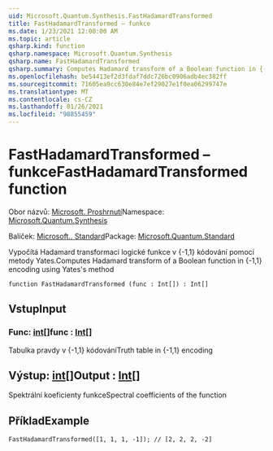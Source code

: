 ```yaml
---
uid: Microsoft.Quantum.Synthesis.FastHadamardTransformed
title: FastHadamardTransformed – funkce
ms.date: 1/23/2021 12:00:00 AM
ms.topic: article
qsharp.kind: function
qsharp.namespace: Microsoft.Quantum.Synthesis
qsharp.name: FastHadamardTransformed
qsharp.summary: Computes Hadamard transform of a Boolean function in {-1,1} encoding using Yates's method
ms.openlocfilehash: be54413ef2d3fdaf7ddc726bc0906adb4ec382ff
ms.sourcegitcommit: 71605ea9cc630e84e7ef29027e1f0ea06299747e
ms.translationtype: MT
ms.contentlocale: cs-CZ
ms.lasthandoff: 01/26/2021
ms.locfileid: "98855459"
---
```

# <a name="fasthadamardtransformed-function"></a><span data-ttu-id="582d9-102">FastHadamardTransformed – funkce</span><span class="sxs-lookup"><span data-stu-id="582d9-102">FastHadamardTransformed function</span></span>

<span data-ttu-id="582d9-103">Obor názvů: [Microsoft. Proshrnutí](xref:Microsoft.Quantum.Synthesis)</span><span class="sxs-lookup"><span data-stu-id="582d9-103">Namespace: [Microsoft.Quantum.Synthesis](xref:Microsoft.Quantum.Synthesis)</span></span>

<span data-ttu-id="582d9-104">Balíček: [Microsoft.. Standard](https://nuget.org/packages/Microsoft.Quantum.Standard)</span><span class="sxs-lookup"><span data-stu-id="582d9-104">Package: [Microsoft.Quantum.Standard](https://nuget.org/packages/Microsoft.Quantum.Standard)</span></span>


<span data-ttu-id="582d9-105">Vypočítá Hadamard transformaci logické funkce v {-1,1} kódování pomocí metody Yates.</span><span class="sxs-lookup"><span data-stu-id="582d9-105">Computes Hadamard transform of a Boolean function in {-1,1} encoding using Yates's method</span></span>

```qsharp
function FastHadamardTransformed (func : Int[]) : Int[]
```


## <a name="input"></a><span data-ttu-id="582d9-106">Vstup</span><span class="sxs-lookup"><span data-stu-id="582d9-106">Input</span></span>

### <a name="func--int"></a><span data-ttu-id="582d9-107">Func: [int](xref:microsoft.quantum.lang-ref.int)[]</span><span class="sxs-lookup"><span data-stu-id="582d9-107">func : [Int](xref:microsoft.quantum.lang-ref.int)[]</span></span>

<span data-ttu-id="582d9-108">Tabulka pravdy v {-1,1} kódování</span><span class="sxs-lookup"><span data-stu-id="582d9-108">Truth table in {-1,1} encoding</span></span>



## <a name="output--int"></a><span data-ttu-id="582d9-109">Výstup: [int](xref:microsoft.quantum.lang-ref.int)[]</span><span class="sxs-lookup"><span data-stu-id="582d9-109">Output : [Int](xref:microsoft.quantum.lang-ref.int)[]</span></span>

<span data-ttu-id="582d9-110">Spektrální koeficienty funkce</span><span class="sxs-lookup"><span data-stu-id="582d9-110">Spectral coefficients of the function</span></span>

## <a name="example"></a><span data-ttu-id="582d9-111">Příklad</span><span class="sxs-lookup"><span data-stu-id="582d9-111">Example</span></span>

```qsharp
FastHadamardTransformed([1, 1, 1, -1]); // [2, 2, 2, -2]
```